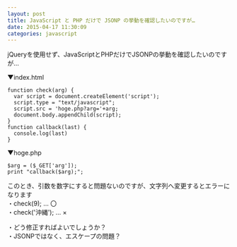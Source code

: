 ```yaml
---
layout: post
title: JavaScript と PHP だけで JSONP の挙動を確認したいのですが…
date: 2015-04-17 11:30:09
categories: javascript
---
```

<!-- {% raw %} -->
<p>jQueryを使用せず、JavaScriptとPHPだけでJSONPの挙動を確認したいのですが…</p>

<p>▼index.html</p>

<pre><code>function check(arg) {
  var script = document.createElement('script');
  script.type = "text/javascript"; 
  script.src = 'hoge.php?arg='+arg;
  document.body.appendChild(script);
}
function callback(last) {
  console.log(last)
}
</code></pre>

<p>▼hoge.php</p>

<pre><code>$arg = ($_GET['arg']);
print "callback($arg);";
</code></pre>

<p>このとき、引数を数字にすると問題ないのですが、文字列へ変更するとエラーになります<br>
・check(9); … 〇<br>
・check('沖縄'); … ×</p>

<p>・どう修正すればよいでしょうか？<br>
・JSONPではなく、エスケープの問題？</p>
<!-- {% endraw %} -->
